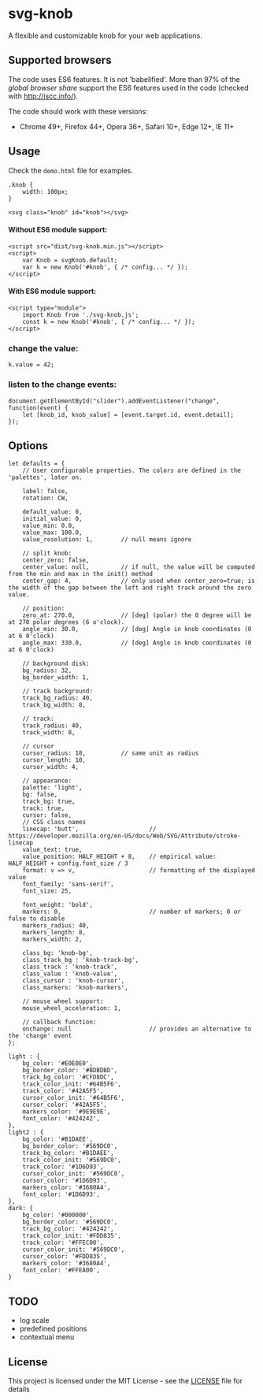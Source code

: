 # svg-knob

A flexible and customizable knob for your web applications.

## Supported browsers

The code uses ES6 features. It is not 'babelified'. More than 97% of the _global browser share_ support the ES6 features used
in the code (checked with <http://jscc.info/>). 

The code should work with these versions:

- Chrome 49+, Firefox 44+, Opera 36+, Safari 10+, Edge 12+, IE 11+

## Usage

Check the `demo.html` file for examples.

    .knob {
        width: 100px;
    }

    <svg class="knob" id="knob"></svg>

#### Without ES6 module support:

    <script src="dist/svg-knob.min.js"></script>
    <script>
        var Knob = svgKnob.default;
        var k = new Knob('#knob', { /* config... */ });   
    </script>

#### With ES6 module support:

    <script type="module">
        import Knob from './svg-knob.js';
        const k = new Knob('#knob', { /* config... */ });        
    </script>

### change the value:

    k.value = 42;
    
### listen to the change events:

    document.getElementById("slider").addEventListener("change", function(event) {
        let [knob_id, knob_value] = [event.target.id, event.detail];
    });    

## Options

    let defaults = {
        // User configurable properties. The colors are defined in the 'palettes', later on.

        label: false,
        rotation: CW,

        default_value: 0,
        initial_value: 0,
        value_min: 0.0,
        value_max: 100.0,
        value_resolution: 1,        // null means ignore

        // split knob:
        center_zero: false,
        center_value: null,         // if null, the value will be computed from the min and max in the init() method
        center_gap: 4,              // only used when center_zero=true; is the width of the gap between the left and right track around the zero value.

        // position:
        zero_at: 270.0,             // [deg] (polar) the 0 degree will be at 270 polar degrees (6 o'clock).
        angle_min: 30.0,            // [deg] Angle in knob coordinates (0 at 6 0'clock)
        angle_max: 330.0,           // [deg] Angle in knob coordinates (0 at 6 0'clock)

        // background disk:
        bg_radius: 32,
        bg_border_width: 1,

        // track background:
        track_bg_radius: 40,
        track_bg_width: 8,

        // track:
        track_radius: 40,
        track_width: 8,

        // cursor
        cursor_radius: 18,          // same unit as radius
        cursor_length: 10,
        cursor_width: 4,

        // appearance:
        palette: 'light',
        bg: false,
        track_bg: true,
        track: true,
        cursor: false,
        // CSS class names
        linecap: 'butt',                    // https://developer.mozilla.org/en-US/docs/Web/SVG/Attribute/stroke-linecap
        value_text: true,
        value_position: HALF_HEIGHT + 8,    // empirical value: HALF_HEIGHT + config.font_size / 3
        format: v => v,                     // formatting of the displayed value
        font_family: 'sans-serif',
        font_size: 25,

        font_weight: 'bold',
        markers: 0,                         // number of markers; 0 or false to disable
        markers_radius: 40,
        markers_length: 8,
        markers_width: 2,

        class_bg: 'knob-bg',
        class_track_bg : 'knob-track-bg',
        class_track : 'knob-track',
        class_value : 'knob-value',
        class_cursor : 'knob-cursor',
        class_markers: 'knob-markers',

        // mouse wheel support:
        mouse_wheel_acceleration: 1,

        // callback function:
        onchange: null                      // provides an alternative to the 'change' event   
    };

    light : {
        bg_color: '#E0E0E0',
        bg_border_color: '#BDBDBD',
        track_bg_color: '#CFD8DC',
        track_color_init: '#64B5F6',
        track_color: '#42A5F5',
        cursor_color_init: '#64B5F6',
        cursor_color: '#42A5F5',
        markers_color: '#9E9E9E',
        font_color: '#424242',
    },
    light2 : {
        bg_color: '#B1DAEE',
        bg_border_color: '#569DC0',
        track_bg_color: '#B1DAEE',
        track_color_init: '#569DC0',
        track_color: '#1D6D93',
        cursor_color_init: '#569DC0',
        cursor_color: '#1D6D93',
        markers_color: '#3680A4',
        font_color: '#1D6D93',
    },
    dark: {
        bg_color: '#000000',
        bg_border_color: '#569DC0',
        track_bg_color: '#424242',
        track_color_init: '#FDD835',
        track_color: '#FFEC00',
        cursor_color_init: '#569DC0',
        cursor_color: '#FDD835',
        markers_color: '#3680A4',
        font_color: '#FFEA00',
    }


## TODO

- log scale
- predefined positions
- contextual menu


## License

This project is licensed under the MIT License - see the [LICENSE](LICENSE) file for details

